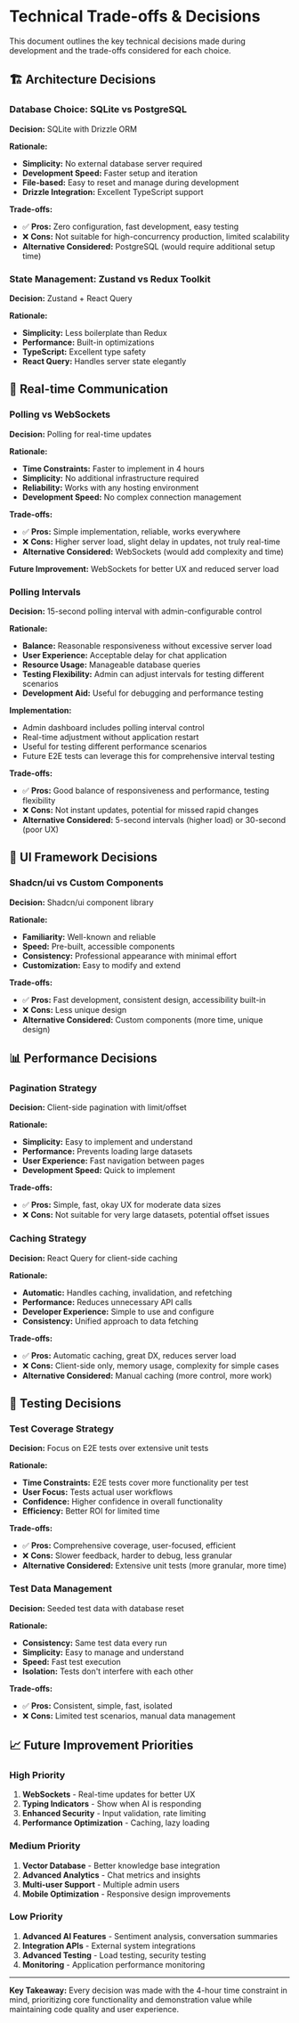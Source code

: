 # Technical Trade-offs & Decisions

This document outlines the key technical decisions made during development and the trade-offs considered for each choice.

## 🏗️ Architecture Decisions

### Database Choice: SQLite vs PostgreSQL

**Decision:** SQLite with Drizzle ORM

**Rationale:**

- **Simplicity:** No external database server required
- **Development Speed:** Faster setup and iteration
- **File-based:** Easy to reset and manage during development
- **Drizzle Integration:** Excellent TypeScript support

**Trade-offs:**

- ✅ **Pros:** Zero configuration, fast development, easy testing
- ❌ **Cons:** Not suitable for high-concurrency production, limited scalability
- **Alternative Considered:** PostgreSQL (would require additional setup time)

### State Management: Zustand vs Redux Toolkit

**Decision:** Zustand + React Query

**Rationale:**

- **Simplicity:** Less boilerplate than Redux
- **Performance:** Built-in optimizations
- **TypeScript:** Excellent type safety
- **React Query:** Handles server state elegantly

## 🔄 Real-time Communication

### Polling vs WebSockets

**Decision:** Polling for real-time updates

**Rationale:**

- **Time Constraints:** Faster to implement in 4 hours
- **Simplicity:** No additional infrastructure required
- **Reliability:** Works with any hosting environment
- **Development Speed:** No complex connection management

**Trade-offs:**

- ✅ **Pros:** Simple implementation, reliable, works everywhere
- ❌ **Cons:** Higher server load, slight delay in updates, not truly real-time
- **Alternative Considered:** WebSockets (would add complexity and time)

**Future Improvement:** WebSockets for better UX and reduced server load

### Polling Intervals

**Decision:** 15-second polling interval with admin-configurable control

**Rationale:**

- **Balance:** Reasonable responsiveness without excessive server load
- **User Experience:** Acceptable delay for chat application
- **Resource Usage:** Manageable database queries
- **Testing Flexibility:** Admin can adjust intervals for testing different scenarios
- **Development Aid:** Useful for debugging and performance testing

**Implementation:**

- Admin dashboard includes polling interval control
- Real-time adjustment without application restart
- Useful for testing different performance scenarios
- Future E2E tests can leverage this for comprehensive interval testing

**Trade-offs:**

- ✅ **Pros:** Good balance of responsiveness and performance, testing flexibility
- ❌ **Cons:** Not instant updates, potential for missed rapid changes
- **Alternative Considered:** 5-second intervals (higher load) or 30-second (poor UX)

## 🎨 UI Framework Decisions

### Shadcn/ui vs Custom Components

**Decision:** Shadcn/ui component library

**Rationale:**

- **Familiarity:** Well-known and reliable
- **Speed:** Pre-built, accessible components
- **Consistency:** Professional appearance with minimal effort
- **Customization:** Easy to modify and extend

**Trade-offs:**

- ✅ **Pros:** Fast development, consistent design, accessibility built-in
- ❌ **Cons:** Less unique design
- **Alternative Considered:** Custom components (more time, unique design)

## 📊 Performance Decisions

### Pagination Strategy

**Decision:** Client-side pagination with limit/offset

**Rationale:**

- **Simplicity:** Easy to implement and understand
- **Performance:** Prevents loading large datasets
- **User Experience:** Fast navigation between pages
- **Development Speed:** Quick to implement

**Trade-offs:**

- ✅ **Pros:** Simple, fast, okay UX for moderate data sizes
- ❌ **Cons:** Not suitable for very large datasets, potential offset issues

### Caching Strategy

**Decision:** React Query for client-side caching

**Rationale:**

- **Automatic:** Handles caching, invalidation, and refetching
- **Performance:** Reduces unnecessary API calls
- **Developer Experience:** Simple to use and configure
- **Consistency:** Unified approach to data fetching

**Trade-offs:**

- ✅ **Pros:** Automatic caching, great DX, reduces server load
- ❌ **Cons:** Client-side only, memory usage, complexity for simple cases
- **Alternative Considered:** Manual caching (more control, more work)

## 🧪 Testing Decisions

### Test Coverage Strategy

**Decision:** Focus on E2E tests over extensive unit tests

**Rationale:**

- **Time Constraints:** E2E tests cover more functionality per test
- **User Focus:** Tests actual user workflows
- **Confidence:** Higher confidence in overall functionality
- **Efficiency:** Better ROI for limited time

**Trade-offs:**

- ✅ **Pros:** Comprehensive coverage, user-focused, efficient
- ❌ **Cons:** Slower feedback, harder to debug, less granular
- **Alternative Considered:** Extensive unit tests (more granular, more time)

### Test Data Management

**Decision:** Seeded test data with database reset

**Rationale:**

- **Consistency:** Same test data every run
- **Simplicity:** Easy to manage and understand
- **Speed:** Fast test execution
- **Isolation:** Tests don't interfere with each other

**Trade-offs:**

- ✅ **Pros:** Consistent, simple, fast, isolated
- ❌ **Cons:** Limited test scenarios, manual data management

## 📈 Future Improvement Priorities

### High Priority

1. **WebSockets** - Real-time updates for better UX
2. **Typing Indicators** - Show when AI is responding
3. **Enhanced Security** - Input validation, rate limiting
4. **Performance Optimization** - Caching, lazy loading

### Medium Priority

1. **Vector Database** - Better knowledge base integration
2. **Advanced Analytics** - Chat metrics and insights
3. **Multi-user Support** - Multiple admin users
4. **Mobile Optimization** - Responsive design improvements

### Low Priority

1. **Advanced AI Features** - Sentiment analysis, conversation summaries
2. **Integration APIs** - External system integrations
3. **Advanced Testing** - Load testing, security testing
4. **Monitoring** - Application performance monitoring

---

**Key Takeaway:** Every decision was made with the 4-hour time constraint in mind, prioritizing core functionality and demonstration value while maintaining code quality and user experience.

